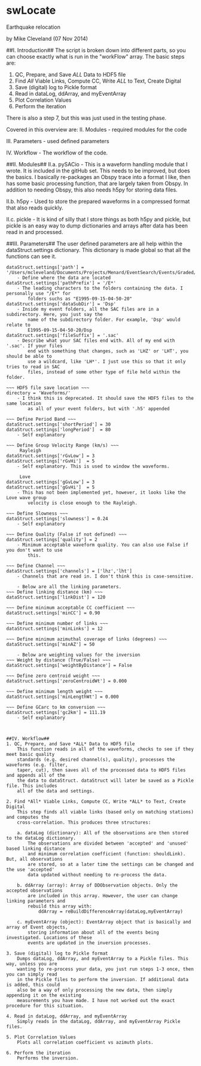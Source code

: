 swLocate
========

Earthquake relocation

by Mike Cleveland (07 Nov 2014)



##I. Introduction##
The script is broken down into different parts, so you can choose exactly what is run
in the "workFlow" array. The basic steps are:

1. QC, Prepare, and Save *ALL* Data to HDF5 file 
2. Find *All* Viable Links, Compute CC, Write *ALL* to Text, Create Digital
3. Save (digital) log to Pickle format
4. Read in dataLog, ddArray, and myEventArray
5. Plot Correlation Values
6. Perform the iteration

There is also a step 7, but this was just used in the testing phase.

Covered in this overview are:
II. Modules 
	- required modules for the code
	
III. Parameters 
	- used defined parameters
	
IV. Workflow
	- The workflow of the code.


##II. Modules##
II.a. pySACio - This is a waveform handling module that I wrote. It is included in the 
					gitHub set. This needs to be improved, but does the basics. I basically
					re-packages an Obspy trace into a format I like, then has some basic
					processing function, that are largely taken from Obspy. In addition
					to needing Obspy, this also needs h5py for storing data files.
					
II.b. h5py - Used to store the prepared waveforms in a compressed format that also reads
				quickly.

II.c. pickle - It is kind of silly that I store things as both h5py and pickle, but pickle
					is an easy way to dump dictionaries and arrays after data has been
					read in and processed.

##III. Parameters##
The user defined parameters are all help within the dataStruct.settings dictionary. This
dictionary is made global so that all the functions can see it.

~~~ Set Path ~~~
dataStruct.settings['path'] = '/Users/mcleveland/Documents/Projects/Menard/EventSearch/Events/Graded/test2'
	- Define where the data are located
dataStruct.settings['pathPrefix'] = '/E*'
	- The leading characters to the folders containing the data. I personally use "/E*" for
		folders suchs as "E1995-09-15-04-50-20"
dataStruct.settings['dataSubDir'] = 'Dsp'
	- Inside my event folders, all the SAC files are in a subdirectory. Here, you just say the 
		name of the subdirectory folder. For example, 'Dsp' would relate to 
		E1995-09-15-04-50-20/Dsp
dataStruct.settings['fileSuffix'] = '.sac'
	- Describe what your SAC files end with. All of my end with '.sac'. If your files
		end with something that changes, such as 'LHZ' or 'LHT', you should be able to
		use a wildcard, like 'LH*'. I just use this so that it only tries to read in SAC
		files, instead of some other type of file held within the folder.

~~~ HDF5 file save location ~~~
directory = 'Waveforms/'
	- I think this is deprecated. It should save the HDF5 files to the same location
		as all of your event folders, but with '.h5' appended

~~~ Define Period Band ~~~
dataStruct.settings['shortPeriod'] = 30
dataStruct.settings['longPeriod']  = 80
	- Self explanatory

~~~ Define Group Velocity Range (km/s) ~~~
	 Rayleigh 
dataStruct.settings['rGvLow'] = 3
dataStruct.settings['rGvHi']  = 5
	- Self explanatory. This is used to window the waveforms.

	 Love 
dataStruct.settings['gGvLow'] = 3
dataStruct.settings['gGvHi']  = 5
	- This has not been implemented yet, however, it looks like the Love wave group
		velocity is close enough to the Rayleigh.
	
~~~ Define Slowness ~~~
dataStruct.settings['slowness'] = 0.24
	- Self explanatory

~~~ Define Quality (False if not defined) ~~~
dataStruct.settings['quality'] = 2
	- Minimum acceptable waveform quality. You can also use False if you don't want to use
		this.

~~~ Define Channel ~~~
dataStruct.settings['channels'] = ['lhz','lht']
	- Channels that are read in. I don't think this is case-sensitive.

	- Below are all the linking parameters.
~~~ Define linking distance (km) ~~~
dataStruct.settings['linkDist'] = 120

~~~ Define minimum acceptable CC coefficient ~~~
dataStruct.settings['minCC'] = 0.90

~~~ Define minimum number of links ~~~
dataStruct.settings['minLinks'] = 12

~~~ Define minimum azimuthal coverage of links (degrees) ~~~
dataStruct.settings['minAZ'] = 50

	- Below are weighting values for the inversion
~~~ Weight by distance (True/False) ~~~
dataStruct.settings['weightByDistance'] = False

~~~ Define zero centroid weight ~~~
dataStruct.settings['zeroCentroidWt'] = 0.000

~~~ Define minimum length weight ~~~
dataStruct.settings['minLengthWt'] = 0.000

~~~ Define GCarc to km conversion ~~~
dataStruct.settings['gc2km'] = 111.19
	- Self explanatory



##IV. Workflow##
1. QC, Prepare, and Save *ALL* Data to HDF5 file 
	This function reads in all of the waveforms, checks to see if they meet basic quality
	standards (e.g. desired channel(s), quality), processes the waveforms (e.g. filter, 
	taper, cut), then saves all of the processed data to HDF5 files and appends all of the
	the data to dataStruct. dataStruct will later be saved as a Pickle file. This includes
	all of the data and settings.
	
2. Find *All* Viable Links, Compute CC, Write *ALL* to Text, Create Digital
	This step finds all viable links (based only on matching stations) and computes the
	cross-correlation. This produces three structures:
	
	a. dataLog (dictionary): All of the observations are then stored to the dataLog dictionary. 
		The	observations are divided between 'accepted' and 'unused' based linking distance
		and minimum correlation coefficient (function: shouldLink). But, all observations 
		are stored, so at a later time the settings can be changed and the use 'accepted' 
		data updated without needing to re-process the data.
	
	b. ddArray (array): Array of DDObservation objects. Only the accepted observations
		are included in this array. However, the user can change linking parameters and
		rebuild this array with:
			ddArray = reBuildDifferenceArray(dataLog,myEventArray)
	
	c. myEventArray (object): EventArray object that is basically and array of Event objects,
		storing information about all of the events being investigated. Locations of these
		events are updated in the inversion processes.
	
3. Save (digital) log to Pickle format
	Dumps dataLog, ddArray, and myEventArray to a Pickle files. This way, unless you are 
	wanting to re-process your data, you just run steps 1-3 once, then you can simply read 
	in the Pickle files to perform the inversion. If additional data is added, this could
	also be a way of only processing the new data, then simply appending it on the existing
	measurements you have made. I have not worked out the exact procedure for this situation.
	
4. Read in dataLog, ddArray, and myEventArray
	Simply reads in the dataLog, ddArray, and myEventArray Pickle files.
	
5. Plot Correlation Values
	Plots all correlation coefficient vs azimuth plots.
	
6. Perform the iteration
	Performs the inversion.


